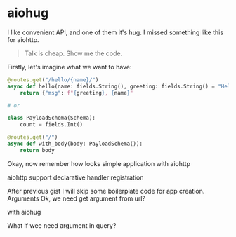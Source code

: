 # aiohug

I like convenient API, and one of them it's hug. I missed something like this for aiohttp.  

>Talk is cheap. Show me the code.

Firstly, let's imagine what we want to have:

```python
@routes.get("/hello/{name}/")
async def hello(name: fields.String(), greeting: fields.String() = "Hello"):
    return {"msg": f"{greeting}, {name}"

# or 

class PayloadSchema(Schema):
    count = fields.Int()

@routes.get("/")
async def with_body(body: PayloadSchema()):
    return body
```


Okay, now  remember how looks simple application with aiohttp



aiohttp support declarative handler registration



After previous gist I will skip some boilerplate code for app creation.
Arguments
Ok, we need get argument from url?



with aiohug



What if wee need argument in query?
